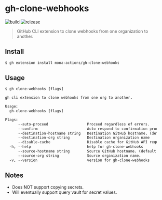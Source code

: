 # gh-clone-webhooks

[![build](https://github.com/mona-actions/gh-clone-webhooks/actions/workflows/build.yaml/badge.svg)](https://github.com/mona-actions/gh-clone-webhooks/actions/workflows/build.yaml) 
[![release](https://github.com/mona-actions/gh-clone-webhooks/actions/workflows/release.yaml/badge.svg)](https://github.com/mona-actions/gh-clone-webhooks/actions/workflows/release.yaml)

> GitHub CLI extension to clone webhooks from one organization to another.

## Install

```bash
$ gh extension install mona-actions/gh-clone-webhooks
```

## Usage

```txt
$ gh clone-webhooks [flags]
```

```txt
gh cli extension to clone webhooks from one org to another.

Usage:
  gh-clone-webhooks [flags]

Flags:
      --auto-proceed                  Proceed regardless of errors.
      --confirm                       Auto respond to confirmation prompt.
      --destination-hostname string   Destination GitHub hostname. (default "github.com")
      --destination-org string        Destination organization name
      --disable-cache                 Disable cache for GitHub API requests.
  -h, --help                          help for gh-clone-webhooks
      --source-hostname string        Source GitHub hostname. (default "github.com")
      --source-org string             Source organization name.
  -v, --version                       version for gh-clone-webhooks
```

## Notes
- Does NOT support copying secrets.
- Will eventually support query vault for secret values.